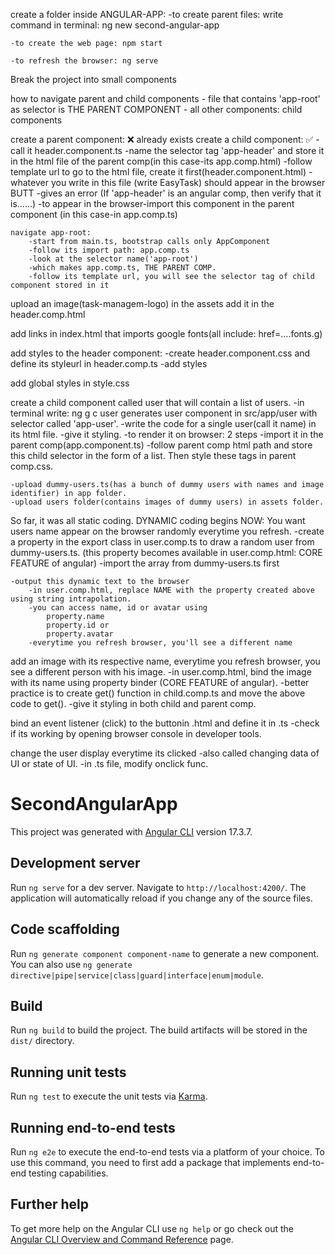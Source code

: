 create a folder inside ANGULAR-APP:
    -to create parent files:
      write command in terminal: ng new second-angular-app

    -to create the web page: npm start

    -to refresh the browser: ng serve

Break the project into small components

how to navigate parent and child components
    - file that contains 'app-root' as selector is THE PARENT COMPONENT
    - all other components: child components

create a parent component: ❌ already exists
create a child component: ✅
    -call it header.component.ts 
    -name the selector tag 'app-header' and store it in the html file of the parent comp(in this case-its app.comp.html)
    -follow template url to go to the html file, create it first(header.component.html)
            -whatever you write in this file (write EasyTask) should appear in the browser BUTT 
            -gives an error (If 'app-header' is an angular comp, then verify that it is......)
            -to appear in the browser-import this component in the parent component (in this case-in app.comp.ts)
             
                 

    navigate app-root:
        -start from main.ts, bootstrap calls only AppComponent
        -follow its import path: app.comp.ts 
        -look at the selector name('app-root')
        -which makes app.comp.ts, THE PARENT COMP.
        -follow its template url, you will see the selector tag of child component stored in it

upload an image(task-managem-logo) in the assets 
add it in the header.comp.html

add links in index.html that imports google fonts(all include: href=....fonts.g)


add styles to the header component:
    -create header.component.css and define its styleurl in header.comp.ts
    -add styles

add global styles in style.css

create a child component called user that will contain a list of users.
    -in terminal write: ng g c user
        generates user component in src/app/user with selector called 'app-user'.
    -write the code for a single user(call it name) in its html file.
    -give it styling.
    -to render it on browser: 
        2 steps
        -import it in the parent comp(app.component.ts)
        -follow parent comp html path and store this child selector in the form of a list. Then style these tags in parent comp.css.

    -upload dummy-users.ts(has a bunch of dummy users with names and image identifier) in app folder.
    -upload users folder(contains images of dummy users) in assets folder.

So far, it was all static coding. DYNAMIC coding begins NOW:
You want users name appear on the browser randomly everytime you refresh.
    -create a property in the export class in user.comp.ts to draw a random user from dummy-users.ts. (this property becomes available in user.comp.html: CORE FEATURE of angular)
    -import the array from dummy-users.ts first
    
    -output this dynamic text to the browser
        -in user.comp.html, replace NAME with the property created above using string intrapolation.
        -you can access name, id or avatar using
            property.name
            property.id or 
            property.avatar
        -everytime you refresh browser, you'll see a different name

add an image with its respective name, everytime you refresh browser, you see a different person with his image.
    -in user.comp.html, bind the image with its name using property binder (CORE FEATURE of angular).
    -better practice is to create get() function in child.comp.ts and move the above code to get(). 
    -give it styling in both child and parent comp.

bind an event listener (click) to the buttonin .html and define it in .ts
    -check if its working by opening browser console in developer tools.

change the user display everytime its clicked
    -also called changing data of UI or state of UI.
     -in .ts file, modify onclick func.


# SecondAngularApp

This project was generated with [Angular CLI](https://github.com/angular/angular-cli) version 17.3.7.

## Development server

Run `ng serve` for a dev server. Navigate to `http://localhost:4200/`. The application will automatically reload if you change any of the source files.

## Code scaffolding

Run `ng generate component component-name` to generate a new component. You can also use `ng generate directive|pipe|service|class|guard|interface|enum|module`.

## Build

Run `ng build` to build the project. The build artifacts will be stored in the `dist/` directory.

## Running unit tests

Run `ng test` to execute the unit tests via [Karma](https://karma-runner.github.io).

## Running end-to-end tests

Run `ng e2e` to execute the end-to-end tests via a platform of your choice. To use this command, you need to first add a package that implements end-to-end testing capabilities.

## Further help

To get more help on the Angular CLI use `ng help` or go check out the [Angular CLI Overview and Command Reference](https://angular.io/cli) page.
